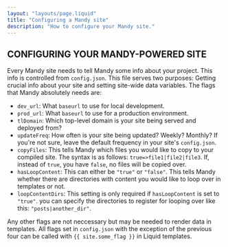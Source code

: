 ```yaml
---
layout: "layouts/page.liquid"
title: "Configuring a Mandy site"
description: "How to configure your Mandy site."
---
```


## CONFIGURING YOUR MANDY-POWERED SITE

Every Mandy site needs to tell Mandy some info about your project. This info is controlled from `config.json`. This file serves two purposes: Getting crucial info about your site and setting site-wide data variables. The flags that Mandy absolutely needs are:

- `dev_url`: What `baseurl` to use for local development.
- `prod_url`: What `baseurl` to use for a production environment.
- `tlDomain`: Which top-level domain is your site being served and deployed from?
- `updateFreq`: How often is your site being updated? Weekly? Monthly? If you're not sure, leave the default frequency in your site's `config.json`.
- `copyFiles`: This tells Mandy which files you would like to copy to your compiled site. The syntax is as follows: 
`true=>file1|file2|file3`. If, instead of `true`, you have `false`, no files will be copied over.
- `hasLoopContent`: This can either be `"true"` or `"false"`. This tells Mandy whether there are directories with content you would like to loop over in templates or not.
- `loopContentDirs`: This setting is only required if `hasLoopContent` is set to `"true"`. you can specify the directories to register for looping over like this: `"posts|another_dir"`.

Any other flags are not neccessary but may be needed to render data in templates.
All flags set in `config.json` with the exception of the previous four can be called with `{{ site.some_flag }}` in Liquid templates.
